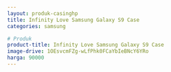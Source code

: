 ```yaml
---
layout: produk-casinghp
title: Infinity Love Samsung Galaxy S9 Case
categories: samsung

# Produk
product-title: Infinity Love Samsung Galaxy S9 Case
image-drive: 1OEsvcmFZg-wLfPhk0FCaYbIeBNcY6YRo
harga: 90000
---
```

